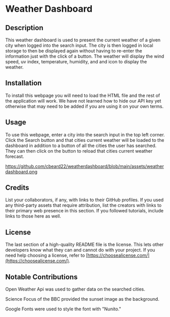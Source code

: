 # Weather Dashboard

## Description
This weather dashboard is used to present the current weather of a given city when logged into the search input. The city is then logged in local storage to then be displayed again without having to re-enter the information just with the click of a button. The weather will display the wind speed, uv index, temperature, humidity, and and icon to display the weather. 


## Installation
To install this webpage you will need to load the HTML file and the rest of the application will work. We have not learned how to hide our API key yet otherwise that may need to be added if you are using it on your own terms. 

## Usage
To use this webpage, enter a city into the search input in the top left corner. Click the Search button and that cities current weather will be loaded to the dashboard in addition to a button of all the cities the user has searched. They can then click on the button to reload that cities current weather forecast. 

   https://github.com/cbeard22/weatherdashboard/blob/main/assets/weatherdashboard.png
  
## Credits
List your collaborators, if any, with links to their GitHub profiles.
If you used any third-party assets that require attribution, list the creators with links to their primary web presence in this section.
If you followed tutorials, include links to those here as well.

## License
The last section of a high-quality README file is the license. This lets other developers know what they can and cannot do with your project. If you need help choosing a license, refer to [https://choosealicense.com/](https://choosealicense.com/).

## Notable Contributions

Open Weather Api was used to gather data on the searched cities.

Science Focus of the BBC provided the sunset image as the background.

Google Fonts were used to style the font with "Nunito."
